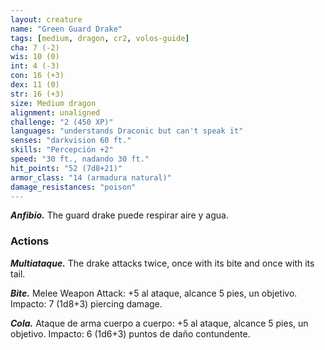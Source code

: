 ```yaml
---
layout: creature
name: "Green Guard Drake"
tags: [medium, dragon, cr2, volos-guide]
cha: 7 (-2)
wis: 10 (0)
int: 4 (-3)
con: 16 (+3)
dex: 11 (0)
str: 16 (+3)
size: Medium dragon
alignment: unaligned
challenge: "2 (450 XP)"
languages: "understands Draconic but can't speak it"
senses: "darkvision 60 ft."
skills: "Percepción +2"
speed: "30 ft., nadando 30 ft."
hit_points: "52 (7d8+21)"
armor_class: "14 (armadura natural)"
damage_resistances: "poison"
---
```


***Anfibio.*** The guard drake puede respirar aire y agua.

### Actions

***Multiataque.*** The drake attacks twice, once with its bite and once with its tail.

***Bite.*** Melee Weapon Attack: +5 al ataque, alcance 5 pies, un objetivo. Impacto: 7 (1d8+3) piercing damage.

***Cola.*** Ataque de arma cuerpo a cuerpo: +5 al ataque, alcance 5 pies, un objetivo. Impacto: 6 (1d6+3) puntos de daño contundente.